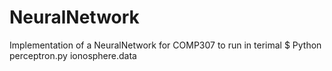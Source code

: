 # NeuralNetwork
Implementation of a NeuralNetwork for COMP307 
to run in terimal 
$  Python perceptron.py ionosphere.data


